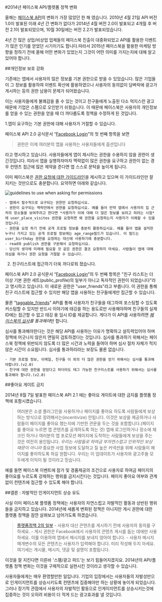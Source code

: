 #2014년 페이스북 API/플렛폼 정책 변화

올해는 [페이스북 API](https://developers.facebook.com/docs/apps/changelog?locale=ko_KR)의 변화가 가장 많았던 한 해 였습니다. 2010년 4월 21일 API 버전1.0이 발표된 이래 4년 간 변화가 없다가 2014년 4월 버전 2.0이 발표되고 4개월 후 버전 2.1이 발표되었으며, 10월 30일에는 버전 2.2가 발표되었습니다. 

4년 간 많은 상업/비상업 업체들의 페이스북 진출이 대중화되었고 API를 활용한 이벤트가 많은 인기를 얻었던 시기이기도 합니다.따라서 2015년 페이스북을 활용한 마케팅 방향을 정하기 전에 올해 어떤 변화가 있었는지 그것이 어떤 의미를 가지는지에 대해 알고있어야 합니다.

##개인정보 보호 강화

기존에는 앱에서 사용자의 많은 정보를 기본 권한으로 받을 수 있었습니다. 많은 기업들이 그 정보를 활용하여 이벤트 확산에 활용하였으나 사용자의 동의없이 담벼락에 광고가 게시하는 등의 권한 남용이 문제가 되어왔습니다. 

이는 사용자들에게 불쾌감을 줄 수 있는 것이고 친구들에게 노출된 다소 억지스런 광고때문에 기업은 스팸으로 오인받기 쉬웠습니다. 이 때문에 페이스북은 사용자의 개인정보를 얻을 수 있는 권한을 얻을 때 더 까다롭도록 정책을 수정하게 된 것입니다.

1.앱이 요구하는 기본 권한에 대해 사용자가 거절할 수 있습니다. 

페이스북 API 2.0 공식문서 “[Facebook Login](https://developers.facebook.com/docs/apps/changelog?locale=ko_KR#v2_0_login)”의 첫 번째 항목을 보면 

>권한은 이제 여러분의 앱을 사용하는 사용자들에게 옵션입니다

라고 명시하고 있습니다. 사용자들에게 앱이 제시하는 권한을 수용하지 않을 권한이 생긴것입니다. 띠라서 앱을 실행하자마자 맥락없이 많은 권한을 요구하고 권한이 없는 경우 컨텐츠 접근에 많은 제약을 준다면 앱 스스로 문턱을 높이게 됩니다.

이미 페이스북은 [권한 요청에 대한 가이드라인](https://developers.facebook.com/docs/facebook-login/permissions/v2.2?locale=ko_KR#optimizing)을 제시하고 있으며 이 가이드라인만 잘 지키는 것만으로도 충분합니다. 요약하면 아래와 같습니다.

![guidelines to use when asking for permissions](https://fbcdn-dragon-a.akamaihd.net/hphotos-ak-xpa1/t39.2178-6/851557_535801936465660_169463870_n.png)

    - 앱에서 필수적으로 요구되는 권한만 요청하십시요.
    - 권한이 요구되는 맥락안에서 권한을 요청하십시요. 예를 들어 만약 앱에서 사용자의 집 근처의 장소들을 보여주려고 한다면 *사용자가 이에 대해 더 많은 정보를 보려고 하려는 시점*에 user_place_visites 권한을 요청하면 왜 권한을 요청하는지 사용자가 이해할 수 있을 것입니다.
    - 권한을 요청 하기 전에 공개 프로필 정보를 충분히 활용하십시요. 예를 들어 앱을 설치한 누구나 가지고 있는 공개 프로필 정보에는 age_range필드가 있습니다. 이 필드는 user_birthday 권한을 요청하는 대신에 사용하기에 충분합니다.
    - read와 publish 권한을 구분해서 요청하십시요.
    - 당신의 생각에 미래에 필요할 것 같은 권한은 결코 요청하지 마세요. 사람들이 앱에 대해 의심을 하거나 권한 요청을 거절할 수 있습니다.

2. 친구리스트에 접근하기 더욱 까다로워 졌습니다.

페이스북 API 2.0 공식문서 “[Facebook Login](https://developers.facebook.com/docs/apps/changelog?locale=ko_KR#v2_0_login)”의 두 번째 항목은 "친구 리스트는 더 이상 기본 권한 세트(public_profile)의 일부가 아니고 독자적인 권한이 되었습니다"라고 명시하고 있습니다. 이 새로운 권한은 "user_friends"라고 부릅니다. 이 권한을 통해 친구 리스트에 접근할 수 있지만 해당 앱을 사용하는 친구들에게만 접근할 수 있습니다. 

물론 "[taggable_friends](https://developers.facebook.com/docs/graph-api/reference/v2.2/user/taggable_friends?locale=ko_KR)" API를 통해 사용자가 친구들을 태그하여 포스팅할 수 있도록 커스텀할 수 있지만 반드시 이야기에 태깅을 하는 용도로만 사용해야하며 친구들의 실제 ID에는 접근할 수 없고 태깅 용 임시 ID를 제공합니다. 게다가 이 API를 사용하려면 *[페이스북의 심사](https://developers.facebook.com/docs/apps/review?locale=ko_KR)를 통과해야*만 합니다. 

심사를 통과해야한다는 것은 해당 API를 사용하는 이유가 명확하고 설득력있어야 하며 정책에 어긋나지 않은지 면밀히 검토하겠다는 것입니다. 심사를 통과하기 위해서는 페이스북 정책에 위반되지 않도록 더 많은 시간과 노력을 들여야 하며 심사 절차 자체가 적지 않은 시간이 소요됩니다. 심사를 통과하리라는 보장도 물론 없습니다. 

    - 기본 프로필 정보, 이메일, 친구들 이 외의 더 많은 권한을 얻기 위해서는 심사를 통과해야합니다.(v2.0)
    - 친구에 대한 권한을 얻었다고 하더라도 태그 가능한 친구리스트를 사용하기 위해서는 심사를 통과해야 합니다.(v2.0)

##좋아요 게이트 금지

2014년 8월 7일 발표한 페이스북 API 2.1 에는 좋아요 게이트에 대한 금지를 플렛폼 정책에 포함시켰습니다.

>여러분은 소셜 플러그인을 사용하거나 페이지를 좋아요 하도록 사람들에게 보상하는 방식으로 장려해서는(incentivize) 안됩니다. 이것은 보상을 제공하거나 사람들이 페이지를 좋아요 했는지에 기반한 관문을 두는 것을 포함합니다.(페이지를 좋아요 누르면 앱 콘텐츠를 공개하도록 하는 것) 앱에 로그인하거나 장소에 체크인 하거나 여러분의 앱 포로모션 페이지에 도착하는 사람들에게 보상을 주는 것은 여전히 용인됩니다. *우리는 사람들로 하여금 부자연스럽고 인위적인 보상 때문이 아니라* 중요한 사업 정보에 도달하고 질 높은 커넥션을 위해 사람들이 페이지를 좋아하도록 하길 원합니다. 우리는 이 업데이트가 사용자와 광고주들 모두에게 이익이 될 것이라고 믿습니다.

예를 들면 페이스북 이벤트에 참가 및 경품제공의 조건으로 사용자로 하여금 페이지의 좋아요를 누르도록 강제하는 행위를 금지시킨다는 것입니다. 페이지 좋아요 여부와 관계없이 컨텐츠에 접근할 수 있도록 해야 합니다.

##결론 : 자발적인 인게이지먼트 상승 유도

사실 이미 페이스북 플렛폼 정책에는 사용자의 자연스럽고 자발적인 활동과 상반된 행위들을 금지하고 있습니다. 2014년에 새롭게 변화된 정책은 아니지만 게시 권한에 대한 플렛폼 정책을 잠깐 살펴보고 넘어가도록 하겠습니다.

>[플랫폼정책 2의 일부](https://developers.facebook.com/policy/Korean/#control)
    - 사용자 대신 콘텐츠를 게시하기 전에 사용자의 동의를 구하세요.
    - 게시 권한은 Facebook에서 사용자의 콘텐츠 게시를 돕는 데에만 사용하세요. 이를 이용하여 앱에서 메시지를 보내지 않아야 합니다.
    - 사용자 메시지 매개변수의 모든 콘텐츠는 사용자가 입력해야 합니다. 미리 작성해 두지 마세요. 여기세는 게시물, 메시지, 댓글 및 설명이 포함됩니다.

이것을 잘 지킨다면 이른바 '스팸/광고 피드'는 보기 힘들어지겠지요. 2014년의 API/플랫폼 정책 변화는 이것을 구체적으로 실현시킨 것이라고 생각할 수 있습니다. 

사용자들에게는 매우 환영할만한 일입니다. 기업의 입장에서는 사용자들의 자발성만으로 인게이지먼트를 상승시키도록 컨텐츠에 집중해야만 하는 상황에 놓이게 되었습니다. 그러나 장기적 관점에서 사용자의 자발적인 활동으로 인게이지먼트를 상승시키는것에 집중하는 것이 오히려 비용이 더 적게 드는 광고효과를 낼 것입니다.



